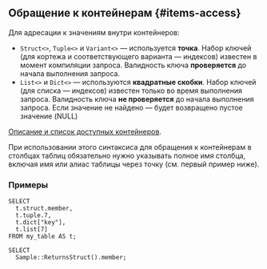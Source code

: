 ## Обращение к контейнерам {#items-access}

Для адресации к значениям внутри контейнеров:

* `Struct<>`, `Tuple<>` и `Variant<>` — используется **точка**. Набор ключей (для кортежа и соответствующего варианта — индексов) известен в момент компиляции запроса. Валидность ключа **проверяется** до начала выполнения запроса.
* `List<>` и `Dict<>` — используются **квадратные скобки**. Набор ключей (для списка — индексов) известен только во время выполнения запроса. Валидность ключа **не проверяется** до начала выполнения запроса. Если значение не найдено — будет возвращено пустое значение (NULL)

[Описание и список доступных контейнеров](../../../types/containers.md).

При использовании этого синтаксиса для обращения к контейнерам в столбцах таблиц обязательно нужно указывать полное имя столбца, включая имя или алиас таблицы через точку (см. первый пример ниже).

### Примеры

```yql
SELECT
  t.struct.member,
  t.tuple.7,
  t.dict["key"],
  t.list[7]
FROM my_table AS t;
```

```yql
SELECT
  Sample::ReturnsStruct().member;
```
